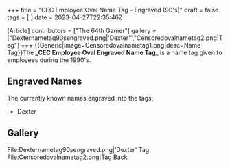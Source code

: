 +++
title = "CEC Employee Oval Name Tag - Engraved (90's)"
draft = false
tags = [ ]
date = 2023-04-27T22:35:46Z

[Article]
contributors = ["The 64th Gamer"]
gallery = ["Dexternametag90sengraved.png|'Dexter'","Censoredovalnametag2.png|Tag"]
+++
{{Generic|image=Censoredovalnametag1.png|desc=Name Tag}}The **_CEC Employee Oval Engraved Name Tag**_ is a name tag given to employees during the 1990's.

## Engraved Names ##
The currently known names engraved into the tags:

* Dexter

## Gallery ##
<gallery>
File:Dexternametag90sengraved.png|'Dexter' Tag
File:Censoredovalnametag2.png|Tag Back
</gallery>